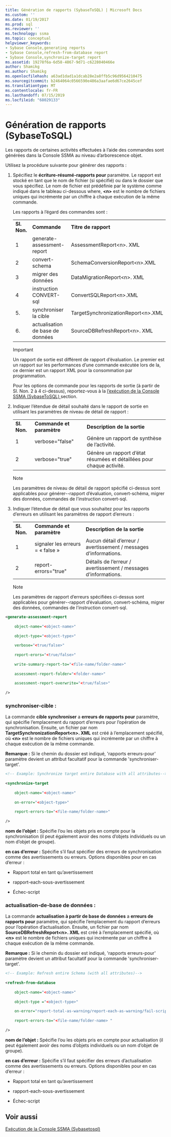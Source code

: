 ```yaml
---
title: Génération de rapports (SybaseToSQL) | Microsoft Docs
ms.custom: ''
ms.date: 01/19/2017
ms.prod: sql
ms.reviewer: ''
ms.technology: ssma
ms.topic: conceptual
helpviewer_keywords:
- Sybase Console,generating reports
- Sybase Console,refresh-from-database report
- Sybase Console,synchronize-target report
ms.assetid: 19278f6a-6d58-4867-9d71-c6228040466e
author: Shamikg
ms.author: Shamikg
ms.openlocfilehash: a63ad1dad1a1dcab28e2a8ffb5c96d9564210475
ms.sourcegitcommit: b2464064c0566590e486a3aafae6d67ce2645cef
ms.translationtype: MT
ms.contentlocale: fr-FR
ms.lasthandoff: 07/15/2019
ms.locfileid: "68029133"
---
```

# <a name="generating-reports-sybasetosql"></a>Génération de rapports (SybaseToSQL)
Les rapports de certaines activités effectuées à l’aide des commandes sont générées dans la Console SSMA au niveau d’arborescence objet.  
  
Utilisez la procédure suivante pour générer des rapports :  
  
1.  Spécifiez le **écriture-résumé-rapports pour** paramètre. Le rapport est stocké en tant que le nom de fichier (si spécifié) ou dans le dossier que vous spécifiez. Le nom de fichier est prédéfinie par le système comme indiqué dans le tableau ci-dessous where, **&lt;n&gt;** est le nombre de fichiers uniques qui incrémente par un chiffre à chaque exécution de la même commande.  
  
    Les rapports à l’égard des commandes sont :  
  
    ||||  
    |-|-|-|  
    |**Sl. Non.**|**Commande**|**Titre de rapport**|  
    |1|generate-assessment-report|AssessmentReport&lt;n&gt;. XML|  
    |2|convert-schema|SchemaConversionReport&lt;n&gt;.XML|  
    |3|migrer des données|DataMigrationReport&lt;n&gt;. XML|  
    |4|instruction CONVERT-sql|ConvertSQLReport&lt;n&gt;.XML|  
    |5\.|synchroniser la cible|TargetSynchronizationReport&lt;n&gt;.XML|  
    |6\.|actualisation de base de données|SourceDBRefreshReport&lt;n&gt;. XML|  
  
    > [!IMPORTANT]  
    > Un rapport de sortie est différent de rapport d’évaluation. Le premier est un rapport sur les performances d’une commande exécutée lors de la, ce dernier est un rapport XML pour la consommation par programmation.  
  
    Pour les options de commande pour les rapports de sortie (à partir de Sl. Non. 2 à 4 ci-dessus), reportez-vous à la [l’exécution de la Console SSMA &#40;SybaseToSQL&#41; ](../../ssma/sybase/executing-the-ssma-console-sybasetosql.md) section.  
  
2.  Indiquer l’étendue de détail souhaité dans le rapport de sortie en utilisant les paramètres de niveau de détail de rapport :  
  
    ||||  
    |-|-|-|  
    |**Sl. Non.**|**Commande et paramètre**|**Description de la sortie**|  
    |1|verbose="false"|Génère un rapport de synthèse de l’activité.|  
    |2|verbose="true"|Génère un rapport d’état résumées et détaillées pour chaque activité.|  
  
    > [!NOTE]  
    > Les paramètres de niveau de détail de rapport spécifié ci-dessus sont applicables pour générer--rapport d’évaluation, convert-schéma, migrer des données, commandes de l’instruction convert-sql.  
  
3.  Indiquer l’étendue de détail que vous souhaitez pour les rapports d’erreurs en utilisant les paramètres de rapport d’erreurs :  
  
    ||||  
    |-|-|-|  
    |**Sl. Non.**|**Commande et paramètre**|**Description de la sortie**|  
    |1|signaler les erreurs = « false »|Aucun détail d’erreur / avertissement / messages d’informations.|  
    |2|report-errors="true"|Détails de l’erreur / avertissement / messages d’informations.|  
  
    > [!NOTE]  
    > Les paramètres de rapport d’erreurs spécifiées ci-dessus sont applicables pour générer--rapport d’évaluation, convert-schéma, migrer des données, commandes de l’instruction convert-sql.  
  
```xml  
<generate-assessment-report  
  
    object-name="<object-name>"  
  
    object-type="<object-type>"  
  
    verbose="<true/false>"  
  
    report-erors="<true/false>"  
  
    write-summary-report-to="<file-name/folder-name>"  
  
    assessment-report-folder="<folder-name>"  
  
    assessment-report-overwrite="<true/false>"  
  
/>  
```  
  
### <a name="synchronize-target"></a>synchroniser-cible :  
La commande **cible synchroniser** a **erreurs de rapports pour** paramètre, qui spécifie l’emplacement du rapport d’erreurs pour l’opération de synchronisation. Ensuite, un fichier par nom **TargetSynchronizationReport&lt;n&gt;. XML** est créé à l’emplacement spécifié, où **&lt;n&gt;** est le nombre de fichiers uniques qui incrémente par un chiffre à chaque exécution de la même commande.  
  
**Remarque :** Si le chemin du dossier est indiqué, 'rapports erreurs-pour' paramètre devient un attribut facultatif pour la commande 'synchroniser-target'.  
  
```xml  
<!-- Example: Synchronize target entire Database with all attributes-->  
  
<synchronize-target  
  
    object-name="<object-name>"  
  
    on-error="<object-type>"  
  
    report-errors-to="<file-name/folder-name>"  
  
/>  
```  
**nom de l’objet :** Spécifie l’ou les objets pris en compte pour la synchronisation (il peut également avoir des noms d’objets individuels ou un nom d’objet de groupe).  
  
**en cas d’erreur :** Spécifie s’il faut spécifier des erreurs de synchronisation comme des avertissements ou erreurs. Options disponibles pour en cas d’erreur :  
  
-   Rapport total en tant qu’avertissement  
  
-   rapport-each-sous-avertissement  
  
-   Échec-script  
  
### <a name="refresh-from-database"></a>actualisation-de-base de données :  
La commande **actualisation à partir de base de données** a **erreurs de rapports pour** paramètre, qui spécifie l’emplacement du rapport d’erreurs pour l’opération d’actualisation. Ensuite, un fichier par nom **SourceDBRefreshReport&lt;n&gt;. XML** est créé à l’emplacement spécifié, où **&lt;n&gt;** est le nombre de fichiers uniques qui incrémente par un chiffre à chaque exécution de la même commande.  
  
**Remarque :** Si le chemin du dossier est indiqué, 'rapports erreurs-pour' paramètre devient un attribut facultatif pour la commande 'synchroniser-target'.  
  
```xml  
<!-- Example: Refresh entire Schema (with all attributes)-->  
  
<refresh-from-database  
  
    object-name="<object-name>"  
  
    object-type ="<object-type>"  
  
    on-error="report-total-as-warning/report-each-as-warning/fail-script"  
  
    report-errors-to="<file-name/folder-name> "  
  
/>  
```  
**nom de l’objet :** Spécifie l’ou les objets pris en compte pour actualisation (il peut également avoir des noms d’objets individuels ou un nom d’objet de groupe).  
  
**en cas d’erreur :** Spécifie s’il faut spécifier des erreurs d’actualisation comme des avertissements ou erreurs. Options disponibles pour en cas d’erreur :  
  
-   Rapport total en tant qu’avertissement  
  
-   rapport-each-sous-avertissement  
  
-   Échec-script  
  
## <a name="see-also"></a>Voir aussi  
[Exécution de la Console SSMA (Sybasetosql)](https://msdn.microsoft.com/ea8950b7-fabc-4aa4-89f8-9573a2617d70)  
  
